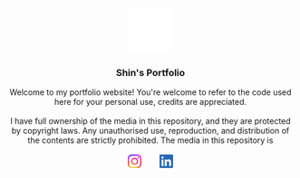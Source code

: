 <br />
<div align="center">
    <img src="Logos/cloud.svg" alt="Logo" width="80" height="80">

<h3 align="center">Shin's Portfolio</h3>
  <p align="center">
    Welcome to my portfolio website! You're welcome to refer to the code used here for your personal use, credits are appreciated.<br><br>
    I have full ownership of the media in this repository, and they are protected by copyright laws. Any unauthorised use, reproduction, and distribution of the contents are strictly prohibited.
    The media in this repository is 
    <br><br>
    <a href="https://www.instagram.com/shin_designworks/"><img src="Logos/Instagram_Glyph_Gradient.png" alt="Instagram" height="24" width="24"></a>
    &nbsp;&nbsp;&nbsp;&nbsp;&nbsp;&nbsp;
    <a href="https://www.linkedin.com/in/seejianshin/"><img src="Logos/LI-In-Bug.png" alt="LinkedIn" height="24" width="24"></a>
  </p>
</div>
